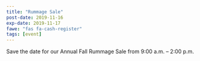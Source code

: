 ```yaml
---
title: "Rummage Sale"
post-date: 2019-11-16
exp-date: 2019-11-17
fawe: "fas fa-cash-register"
tags: [event]
---
```

Save the date for our Annual Fall Rummage Sale from 9:00 a.m. – 2:00 p.m.